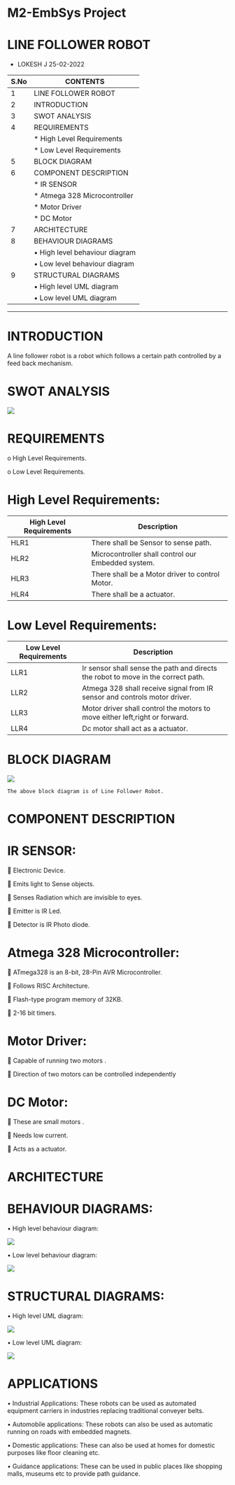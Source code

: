 # M2-EmbSys Project
# LINE FOLLOWER ROBOT
- LOKESH J
25-02-2022

|S.No| CONTENTS|
|---|---|
|1| LINE FOLLOWER ROBOT|	
|2| INTRODUCTION|	
|3| SWOT ANALYSIS|
|4| REQUIREMENTS|
||	* High Level Requirements|
 | |	* Low Level Requirements|	
 |5| BLOCK DIAGRAM|	
|6| COMPONENT DESCRIPTION|
||* IR SENSOR|
||* Atmega 328 Microcontroller|
||* Motor Driver|
||* DC Motor|
|7| ARCHITECTURE|
|8| BEHAVIOUR DIAGRAMS|
||•	High level behaviour diagram|
||•	Low level behaviour diagram|
|9| STRUCTURAL DIAGRAMS|
||•	High level UML diagram|
||•	Low level UML diagram|

______________________________________________________________________________________________________________________________
	
	
# INTRODUCTION
A line follower robot is a robot which follows a certain path controlled by a feed back mechanism.

# SWOT ANALYSIS

![](https://github.com/artpursuit/M2-EmbSys/blob/8a3768e3fce270b348890c3150b8367141748a91/Project/0_Requirements/SWOT%20ANALYSIS.jpg)

# REQUIREMENTS

o	High Level Requirements.

o	Low Level Requirements.

# High Level Requirements:

|High Level Requirements|	Description|
|---|---|
|HLR1	|There shall be Sensor to sense path.|
|HLR2	|	Microcontroller shall control our Embedded system.|
|HLR3	|There shall be a Motor driver to control Motor.|
|HLR4	|There shall be a actuator.|

# Low Level Requirements:

|Low Level Requirements|	Description|
|--|--|
|LLR1	|Ir sensor shall sense the path and directs the robot to move in the correct path.|
|LLR2|	Atmega 328 shall receive signal from IR sensor and controls motor driver.|
|LLR3|	Motor driver shall control the motors to move either left,right or forward.|
|LLR4	|Dc motor shall act as a actuator.|

# BLOCK DIAGRAM

 
![](https://github.com/artpursuit/M2-EmbSys/blob/4cb9af9e063db51485988609de894d85e7d75c51/Project/0_Requirements/block%20diagram.png)

	The above block diagram is of Line Follower Robot. 	
# COMPONENT DESCRIPTION
# IR SENSOR:
	Electronic Device.

	Emits light to Sense objects.

	Senses Radiation which are invisible to eyes.

	Emitter is IR Led.

	Detector is IR Photo diode.

# Atmega 328 Microcontroller:
	ATmega328 is an 8-bit, 28-Pin AVR Microcontroller.

	Follows RISC Architecture. 

	Flash-type program memory of 32KB.

	2-16 bit timers.

# Motor Driver:
	Capable of running two motors .

	Direction of two motors can be controlled independently

# DC Motor:
	These are small motors .

	Needs low current.

	Acts as a actuator.

# ARCHITECTURE
 # BEHAVIOUR DIAGRAMS:

•	High level behaviour diagram:

![](https://github.com/artpursuit/M2-EmbSys/blob/8a3768e3fce270b348890c3150b8367141748a91/Project/0_Requirements/HL%20Structural%20diagram.png)

•	Low level behaviour diagram:

![](https://github.com/artpursuit/M2-EmbSys/blob/8a3768e3fce270b348890c3150b8367141748a91/Project/0_Requirements/LL%20behaviour%20diagram.png)

# STRUCTURAL DIAGRAMS:
•	High level UML diagram:

![](https://github.com/artpursuit/M2-EmbSys/blob/6e3f6a687fe26c62ce4ed3453d7b3c755c170f09/Project/0_Requirements/HL%20structural.png)

•	Low level UML diagram:

![](https://github.com/artpursuit/M2-EmbSys/blob/8a3768e3fce270b348890c3150b8367141748a91/Project/0_Requirements/LW%20Structural.png)

# APPLICATIONS

•	Industrial Applications: These robots can be used as automated equipment carriers in industries replacing traditional conveyer belts.

•	Automobile applications: These robots can also be used as  automatic running on roads with embedded magnets.

•	Domestic applications: These can also be used at homes for domestic purposes like floor cleaning etc.

•	Guidance applications: These can be used in public places like shopping malls, museums etc to provide path guidance.



